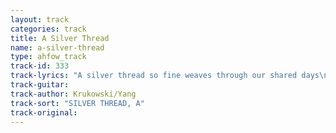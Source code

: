```yaml
---
layout: track
categories: track
title: A Silver Thread
name: a-silver-thread
type: ahfow_track
track-id: 333
track-lyrics: "A silver thread so fine weaves through our shared days\nIs this all we have, this moment so fine\nWill the wind still blow after you have gone?\nIt's so fragile, it breaks before you know\nHow I wish for a way not to lose it all\nHow can I save this moment so fine\nWill the wind still blow after you have gone?"
track-guitar: 
track-author: Krukowski/Yang
track-sort: "SILVER THREAD, A"
track-original: 
---
```

